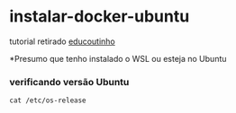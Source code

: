 # instalar-docker-ubuntu

tutorial retirado [educoutinho](https://educoutinho.com.br/windows/instalando-docker-no-wsl/)

*Presumo que tenho instalado o WSL ou esteja no Ubuntu


### verificando versão Ubuntu
~~~
cat /etc/os-release
~~~
